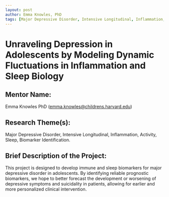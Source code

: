 ```yaml
---
layout: post
author: Emma Knowles, PhD 
tags: [Major Depressive Disorder, Intensive Longitudinal, Inflammation, Activity, Sleep, Biomarker Identification]
---
```


# Unraveling Depression in Adolescents by Modeling Dynamic Fluctuations in Inflammation and Sleep Biology

## Mentor Name:

Emma Knowles PhD (emma.knowles@childrens.harvard.edu)

## Research Theme(s): 

Major Depressive Disorder, Intensive Longitudinal, Inflammation, Activity, Sleep, Biomarker Identification.

## Brief Description of the Project: 

This project is designed to develop immune and sleep biomarkers for major depressive disorder in adolescents. By identifying reliable prognostic biomarkers, we hope to better forecast the development or worsening of depressive symptoms and suicidality in patients, allowing for earlier and more personalized clinical intervention.